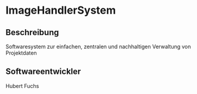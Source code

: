# ImageHandlerSystem
## Beschreibung
Softwaresystem zur einfachen, zentralen und nachhaltigen Verwaltung von Projektdaten
## Softwareentwickler
Hubert Fuchs
